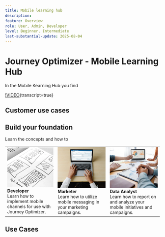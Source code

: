 ```yaml
---
title: Mobile learning hub
description: 
feature: Overview
role: User, Admin, Developer
level: Beginner, Intermediate
last-substantial-update: 2025-08-04
---
```


# Journey Optimizer - Mobile Learning Hub

In the Mobile Kearning Hub you find 

[!VIDEO](https://video.tv.adobe.com/v/3432681?quality=12&learn=on){transcript=true}

## Customer use cases


## Build your foundation

Learn the concepts and how to    

<table style="table-layout:fixed">
  <tr style="border: 0;">
    <td>
    <a href="foundation-for-mobile-developers.md"><img src="./assets/configure-message.webp"></a>
    <div><strong>Developer</strong><br/>Learn how to implement mobile channels for use with Journey Optimizer.</div>
    </td>
    <td>
    <a href="foundation-for-marketer.md"><img src="./assets/create-message.webp"></a>
    <div><strong>Marketer</strong><br/>Learn how to utilize mobile messaging in your marketing campaigns.</div>
    </td>
    <td>
    <a href="oundation-for-data-analysts.md"><img src="./assets/reports.webp"></a>
    <div><strong>Data Analyst</strong><br/>Learn how to report on and analyze your mobile initiatives and campaigns. 
    </div>
    </td>
  </tr>
</table>

## Use Cases


